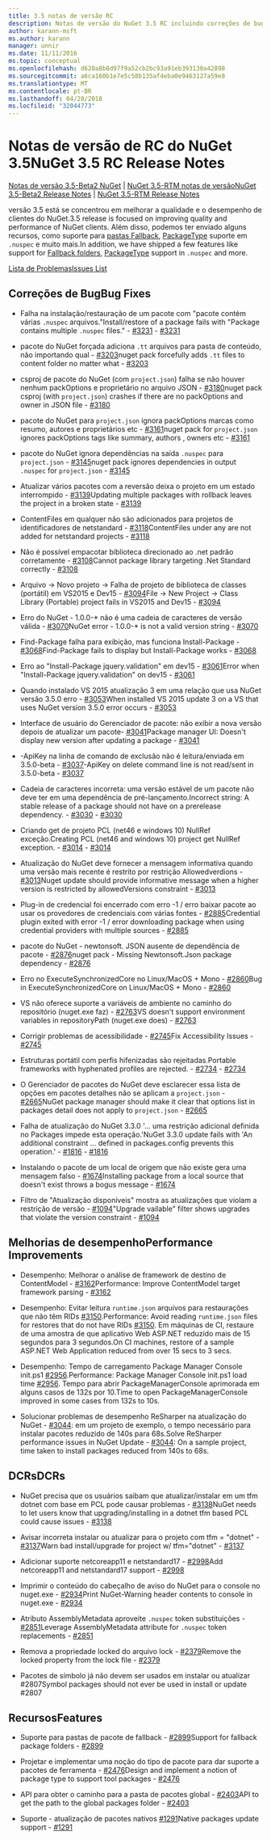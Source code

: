 ```yaml
---
title: 3.5 notas de versão RC
description: Notas de versão do NuGet 3.5 RC incluindo correções de bugs, problemas conhecidos, recursos adicionados e DCRs.
author: karann-msft
ms.author: karann
manager: unnir
ms.date: 11/11/2016
ms.topic: conceptual
ms.openlocfilehash: d620a8b8d97f9a52cb2bc93a91eb393130a42898
ms.sourcegitcommit: a6ca160b1e7e5c58b135af4eba0e9463127a59e8
ms.translationtype: MT
ms.contentlocale: pt-BR
ms.lasthandoff: 04/28/2018
ms.locfileid: "32044773"
---
```

# <a name="nuget-35-rc-release-notes"></a><span data-ttu-id="fff1a-103">Notas de versão de RC do NuGet 3.5</span><span class="sxs-lookup"><span data-stu-id="fff1a-103">NuGet 3.5 RC Release Notes</span></span>

<span data-ttu-id="fff1a-104">[Notas de versão 3.5-Beta2 NuGet](../release-notes/nuget-3.5-Beta2.md) | [NuGet 3.5-RTM notas de versão](../release-notes/nuget-3.5-RTM.md)</span><span class="sxs-lookup"><span data-stu-id="fff1a-104">[NuGet 3.5-Beta2 Release Notes](../release-notes/nuget-3.5-Beta2.md) | [NuGet 3.5-RTM Release Notes](../release-notes/nuget-3.5-RTM.md)</span></span>

<span data-ttu-id="fff1a-105">versão 3.5 está se concentrou em melhorar a qualidade e o desempenho de clientes do NuGet.</span><span class="sxs-lookup"><span data-stu-id="fff1a-105">3.5 release is focused on improving quality and performance of NuGet clients.</span></span> <span data-ttu-id="fff1a-106">Além disso, podemos ter enviado alguns recursos, como suporte para [pastas Fallback](https://github.com/NuGet/Home/issues/2899), [PackageType](https://github.com/NuGet/Home/issues/2476) suporte em `.nuspec` e muito mais.</span><span class="sxs-lookup"><span data-stu-id="fff1a-106">In addition, we have shipped a few features like support for [Fallback folders](https://github.com/NuGet/Home/issues/2899), [PackageType](https://github.com/NuGet/Home/issues/2476) support in `.nuspec` and more.</span></span>

[<span data-ttu-id="fff1a-107">Lista de Problemas</span><span class="sxs-lookup"><span data-stu-id="fff1a-107">Issues List</span></span>](https://github.com/NuGet/Home/issues?q=is%3Aissue+is%3Aclosed+milestone%3A%223.5%20RC")

## <a name="bug-fixes"></a><span data-ttu-id="fff1a-108">Correções de Bug</span><span class="sxs-lookup"><span data-stu-id="fff1a-108">Bug Fixes</span></span>

* <span data-ttu-id="fff1a-109">Falha na instalação/restauração de um pacote com "pacote contém várias `.nuspec` arquivos."</span><span class="sxs-lookup"><span data-stu-id="fff1a-109">Install/restore of a package fails with "Package contains multiple `.nuspec` files."</span></span><span data-ttu-id="fff1a-110"> - [#3231](https://github.com/NuGet/Home/issues/3231)</span><span class="sxs-lookup"><span data-stu-id="fff1a-110"> - [#3231](https://github.com/NuGet/Home/issues/3231)</span></span>

* <span data-ttu-id="fff1a-111">pacote do NuGet forçada adiciona `.tt` arquivos para pasta de conteúdo, não importando qual - [#3203](https://github.com/NuGet/Home/issues/3203)</span><span class="sxs-lookup"><span data-stu-id="fff1a-111">nuget pack forcefully adds `.tt` files to content folder no matter what - [#3203](https://github.com/NuGet/Home/issues/3203)</span></span>

* <span data-ttu-id="fff1a-112">csproj de pacote do NuGet (com `project.json`) falha se não houver nenhum packOptions e proprietário no arquivo JSON - [#3180](https://github.com/NuGet/Home/issues/3180)</span><span class="sxs-lookup"><span data-stu-id="fff1a-112">nuget pack csproj (with `project.json`) crashes if there are no packOptions and owner in JSON file - [#3180](https://github.com/NuGet/Home/issues/3180)</span></span>

* <span data-ttu-id="fff1a-113">pacote do NuGet para `project.json` ignora packOptions marcas como resumo, autores e proprietários etc - [#3161](https://github.com/NuGet/Home/issues/3161)</span><span class="sxs-lookup"><span data-stu-id="fff1a-113">nuget pack for `project.json` ignores packOptions tags like summary, authors , owners etc - [#3161](https://github.com/NuGet/Home/issues/3161)</span></span>

* <span data-ttu-id="fff1a-114">pacote do NuGet ignora dependências na saída `.nuspec` para `project.json`  -  [#3145](https://github.com/NuGet/Home/issues/3145)</span><span class="sxs-lookup"><span data-stu-id="fff1a-114">nuget pack ignores dependencies in output `.nuspec` for `project.json` - [#3145](https://github.com/NuGet/Home/issues/3145)</span></span>

* <span data-ttu-id="fff1a-115">Atualizar vários pacotes com a reversão deixa o projeto em um estado interrompido - [#3139](https://github.com/NuGet/Home/issues/3139)</span><span class="sxs-lookup"><span data-stu-id="fff1a-115">Updating multiple packages with rollback leaves the project in a broken state - [#3139](https://github.com/NuGet/Home/issues/3139)</span></span>

* <span data-ttu-id="fff1a-116">ContentFiles em qualquer não são adicionados para projetos de identificadores de netstandard - [#3118](https://github.com/NuGet/Home/issues/3118)</span><span class="sxs-lookup"><span data-stu-id="fff1a-116">ContentFiles under any are not added for netstandard projects - [#3118](https://github.com/NuGet/Home/issues/3118)</span></span>

* <span data-ttu-id="fff1a-117">Não é possível empacotar biblioteca direcionado ao .net padrão corretamente - [#3108](https://github.com/NuGet/Home/issues/3108)</span><span class="sxs-lookup"><span data-stu-id="fff1a-117">Cannot package library targeting .Net Standard correctly - [#3108](https://github.com/NuGet/Home/issues/3108)</span></span>

* <span data-ttu-id="fff1a-118">Arquivo -> Novo projeto -> Falha de projeto de biblioteca de classes (portátil) em VS2015 e Dev15 - [#3094](https://github.com/NuGet/Home/issues/3094)</span><span class="sxs-lookup"><span data-stu-id="fff1a-118">File -> New Project -> Class Library (Portable) project fails in VS2015 and Dev15 - [#3094](https://github.com/NuGet/Home/issues/3094)</span></span>

* <span data-ttu-id="fff1a-119">Erro do NuGet - 1.0.0-\* não é uma cadeia de caracteres de versão válida - [#3070](https://github.com/NuGet/Home/issues/3070)</span><span class="sxs-lookup"><span data-stu-id="fff1a-119">NuGet error - 1.0.0-\* is not a valid version string - [#3070](https://github.com/NuGet/Home/issues/3070)</span></span>

* <span data-ttu-id="fff1a-120">Find-Package falha para exibição, mas funciona Install-Package - [#3068](https://github.com/NuGet/Home/issues/3068)</span><span class="sxs-lookup"><span data-stu-id="fff1a-120">Find-Package fails to display but Install-Package works - [#3068](https://github.com/NuGet/Home/issues/3068)</span></span>

* <span data-ttu-id="fff1a-121">Erro ao "Install-Package jquery.validation" em dev15 - [#3061](https://github.com/NuGet/Home/issues/3061)</span><span class="sxs-lookup"><span data-stu-id="fff1a-121">Error when "Install-Package jquery.validation" on dev15 - [#3061](https://github.com/NuGet/Home/issues/3061)</span></span>

* <span data-ttu-id="fff1a-122">Quando instalado VS 2015 atualização 3 em uma relação que usa NuGet versão 3.5.0 erro - [#3053](https://github.com/NuGet/Home/issues/3053)</span><span class="sxs-lookup"><span data-stu-id="fff1a-122">When installed VS 2015 update 3 on a VS that uses NuGet version 3.5.0 error occurs - [#3053](https://github.com/NuGet/Home/issues/3053)</span></span>

* <span data-ttu-id="fff1a-123">Interface de usuário do Gerenciador de pacote: não exibir a nova versão depois de atualizar um pacote- [#3041](https://github.com/NuGet/Home/issues/3041)</span><span class="sxs-lookup"><span data-stu-id="fff1a-123">Package manager UI: Doesn't display new version after updating a package - [#3041](https://github.com/NuGet/Home/issues/3041)</span></span>

* <span data-ttu-id="fff1a-124">-ApiKey na linha de comando de exclusão não é leitura/enviada em 3.5.0-beta - [#3037](https://github.com/NuGet/Home/issues/3037)</span><span class="sxs-lookup"><span data-stu-id="fff1a-124">-ApiKey on delete command line is not read/sent in 3.5.0-beta - [#3037](https://github.com/NuGet/Home/issues/3037)</span></span>

* <span data-ttu-id="fff1a-125">Cadeia de caracteres incorreta: uma versão estável de um pacote não deve ter em uma dependência de pré-lançamento.</span><span class="sxs-lookup"><span data-stu-id="fff1a-125">Incorrect string: A stable release of a package should not have on a prerelease dependency.</span></span><span data-ttu-id="fff1a-126"> - [#3030](https://github.com/NuGet/Home/issues/3030)</span><span class="sxs-lookup"><span data-stu-id="fff1a-126"> - [#3030](https://github.com/NuGet/Home/issues/3030)</span></span>

* <span data-ttu-id="fff1a-127">Criando get de projeto PCL (net46 e windows 10) NullRef exceção.</span><span class="sxs-lookup"><span data-stu-id="fff1a-127">Creating PCL (net46 and windows 10) project get NullRef exception.</span></span><span data-ttu-id="fff1a-128"> - [#3014](https://github.com/NuGet/Home/issues/3014)</span><span class="sxs-lookup"><span data-stu-id="fff1a-128"> - [#3014](https://github.com/NuGet/Home/issues/3014)</span></span>

* <span data-ttu-id="fff1a-129">Atualização do NuGet deve fornecer a mensagem informativa quando uma versão mais recente é restrito por restrição Allowedverdions - [#3013](https://github.com/NuGet/Home/issues/3013)</span><span class="sxs-lookup"><span data-stu-id="fff1a-129">Nuget update should provide informative message when a higher version is restricted by allowedVersions constraint - [#3013](https://github.com/NuGet/Home/issues/3013)</span></span>

* <span data-ttu-id="fff1a-130">Plug-in de credencial foi encerrado com erro -1 / erro baixar pacote ao usar os provedores de credenciais com várias fontes - [#2885](https://github.com/NuGet/Home/issues/2885)</span><span class="sxs-lookup"><span data-stu-id="fff1a-130">Credential plugin exited with error -1 / error downloading package when using credential providers with multiple sources - [#2885](https://github.com/NuGet/Home/issues/2885)</span></span>

* <span data-ttu-id="fff1a-131">pacote do NuGet - newtonsoft. JSON ausente de dependência de pacote - [#2876](https://github.com/NuGet/Home/issues/2876)</span><span class="sxs-lookup"><span data-stu-id="fff1a-131">nuget pack - Missing Newtonsoft.Json package dependency - [#2876](https://github.com/NuGet/Home/issues/2876)</span></span>

* <span data-ttu-id="fff1a-132">Erro no ExecuteSynchronizedCore no Linux/MacOS + Mono - [#2860](https://github.com/NuGet/Home/issues/2860)</span><span class="sxs-lookup"><span data-stu-id="fff1a-132">Bug in ExecuteSynchronizedCore on Linux/MacOS + Mono - [#2860](https://github.com/NuGet/Home/issues/2860)</span></span>

* <span data-ttu-id="fff1a-133">VS não oferece suporte a variáveis de ambiente no caminho do repositório (nuget.exe faz) - [#2763](https://github.com/NuGet/Home/issues/2763)</span><span class="sxs-lookup"><span data-stu-id="fff1a-133">VS doesn't support environment variables in repositoryPath (nuget.exe does) - [#2763](https://github.com/NuGet/Home/issues/2763)</span></span>

* <span data-ttu-id="fff1a-134">Corrigir problemas de acessibilidade - [#2745](https://github.com/NuGet/Home/issues/2745)</span><span class="sxs-lookup"><span data-stu-id="fff1a-134">Fix Accessibility Issues - [#2745](https://github.com/NuGet/Home/issues/2745)</span></span>

* <span data-ttu-id="fff1a-135">Estruturas portátil com perfis hifenizadas são rejeitadas.</span><span class="sxs-lookup"><span data-stu-id="fff1a-135">Portable frameworks with hyphenated profiles are rejected.</span></span><span data-ttu-id="fff1a-136"> - [#2734](https://github.com/NuGet/Home/issues/2734)</span><span class="sxs-lookup"><span data-stu-id="fff1a-136"> - [#2734](https://github.com/NuGet/Home/issues/2734)</span></span>

* <span data-ttu-id="fff1a-137">O Gerenciador de pacotes do NuGet deve esclarecer essa lista de opções em pacotes detalhes não se aplicam a `project.json`  -  [#2665](https://github.com/NuGet/Home/issues/2665)</span><span class="sxs-lookup"><span data-stu-id="fff1a-137">NuGet package manager should make it clear that options list in packages detail does not apply to `project.json` - [#2665](https://github.com/NuGet/Home/issues/2665)</span></span>

* <span data-ttu-id="fff1a-138">Falha de atualização do NuGet 3.3.0 '... uma restrição adicional definida no Packages impede esta operação.'</span><span class="sxs-lookup"><span data-stu-id="fff1a-138">NuGet 3.3.0 update fails with 'An additional constraint ... defined in packages.config prevents this operation.'</span></span><span data-ttu-id="fff1a-139"> - [#1816](https://github.com/NuGet/Home/issues/1816)</span><span class="sxs-lookup"><span data-stu-id="fff1a-139"> - [#1816](https://github.com/NuGet/Home/issues/1816)</span></span>

* <span data-ttu-id="fff1a-140">Instalando o pacote de um local de origem que não existe gera uma mensagem falso - [#1674](https://github.com/NuGet/Home/issues/1674)</span><span class="sxs-lookup"><span data-stu-id="fff1a-140">Installing package from a local source that doesn't exist throws a bogus message - [#1674](https://github.com/NuGet/Home/issues/1674)</span></span>

* <span data-ttu-id="fff1a-141">Filtro de "Atualização disponíveis" mostra as atualizações que violam a restrição de versão - [#1094](https://github.com/NuGet/Home/issues/1094)</span><span class="sxs-lookup"><span data-stu-id="fff1a-141">"Upgrade vailable" filter shows upgrades that violate the version constraint - [#1094](https://github.com/NuGet/Home/issues/1094)</span></span>

## <a name="performance-improvements"></a><span data-ttu-id="fff1a-142">Melhorias de desempenho</span><span class="sxs-lookup"><span data-stu-id="fff1a-142">Performance Improvements</span></span>

* <span data-ttu-id="fff1a-143">Desempenho: Melhorar o análise de framework de destino de ContentModel - [#3162](https://github.com/NuGet/Home/issues/3162)</span><span class="sxs-lookup"><span data-stu-id="fff1a-143">Performance: Improve ContentModel target framework parsing - [#3162](https://github.com/NuGet/Home/issues/3162)</span></span>

* <span data-ttu-id="fff1a-144">Desempenho: Evitar leitura `runtime.json` arquivos para restaurações que não têm RIDs [#3150](https://github.com/NuGet/Home/issues/3150).</span><span class="sxs-lookup"><span data-stu-id="fff1a-144">Performance: Avoid reading `runtime.json` files for restores that do not have RIDs [#3150](https://github.com/NuGet/Home/issues/3150).</span></span> <span data-ttu-id="fff1a-145">Em máquinas de CI, restaure de uma amostra de que aplicativo Web ASP.NET reduzido mais de 15 segundos para 3 segundos.</span><span class="sxs-lookup"><span data-stu-id="fff1a-145">On CI machines, restore of a sample ASP.NET Web Application reduced from over 15 secs to 3 secs.</span></span>

* <span data-ttu-id="fff1a-146">Desempenho: Tempo de carregamento Package Manager Console init.ps1 [#2956](https://github.com/NuGet/Home/issues/2956).</span><span class="sxs-lookup"><span data-stu-id="fff1a-146">Performance: Package Manager Console init.ps1 load time [#2956](https://github.com/NuGet/Home/issues/2956).</span></span> <span data-ttu-id="fff1a-147">Tempo para abrir PackageManagerConsole aprimorada em alguns casos de 132s por 10.</span><span class="sxs-lookup"><span data-stu-id="fff1a-147">Time to open PackageManagerConsole improved in some cases from 132s to 10s.</span></span>

* <span data-ttu-id="fff1a-148">Solucionar problemas de desempenho ReSharper na atualização do NuGet - [#3044](https://github.com/NuGet/Home/issues/3044): em um projeto de exemplo, o tempo necessário para instalar pacotes reduzido de 140s para 68s.</span><span class="sxs-lookup"><span data-stu-id="fff1a-148">Solve ReSharper performance issues in NuGet Update - [#3044](https://github.com/NuGet/Home/issues/3044): On a sample project, time taken to install packages reduced from 140s to 68s.</span></span>

## <a name="dcrs"></a><span data-ttu-id="fff1a-149">DCRs</span><span class="sxs-lookup"><span data-stu-id="fff1a-149">DCRs</span></span>

* <span data-ttu-id="fff1a-150">NuGet precisa que os usuários saibam que atualizar/instalar em um tfm dotnet com base em PCL pode causar problemas - [#3138](https://github.com/NuGet/Home/issues/3138)</span><span class="sxs-lookup"><span data-stu-id="fff1a-150">NuGet needs to let users know that upgrading/installing in a dotnet tfm based PCL could cause issues - [#3138](https://github.com/NuGet/Home/issues/3138)</span></span>

* <span data-ttu-id="fff1a-151">Avisar incorreta instalar ou atualizar para o projeto com tfm = "dotnet" - [#3137](https://github.com/NuGet/Home/issues/3137)</span><span class="sxs-lookup"><span data-stu-id="fff1a-151">Warn bad install/upgrade for project w/ tfm="dotnet" - [#3137](https://github.com/NuGet/Home/issues/3137)</span></span>

* <span data-ttu-id="fff1a-152">Adicionar suporte netcoreapp11 e netstandard17 - [#2998](https://github.com/NuGet/Home/issues/2998)</span><span class="sxs-lookup"><span data-stu-id="fff1a-152">Add netcoreapp11 and netstandard17 support - [#2998](https://github.com/NuGet/Home/issues/2998)</span></span>

* <span data-ttu-id="fff1a-153">Imprimir o conteúdo do cabeçalho de aviso do NuGet para o console no nuget.exe - [#2934](https://github.com/NuGet/Home/issues/2934)</span><span class="sxs-lookup"><span data-stu-id="fff1a-153">Print NuGet-Warning header contents to console in nuget.exe - [#2934](https://github.com/NuGet/Home/issues/2934)</span></span>

* <span data-ttu-id="fff1a-154">Atributo AssemblyMetadata aproveite `.nuspec` token substituições - [#2851](https://github.com/NuGet/Home/issues/2851)</span><span class="sxs-lookup"><span data-stu-id="fff1a-154">Leverage AssemblyMetadata attribute for `.nuspec` token replacements - [#2851](https://github.com/NuGet/Home/issues/2851)</span></span>

* <span data-ttu-id="fff1a-155">Remova a propriedade locked do arquivo lock - [#2379](https://github.com/NuGet/Home/issues/2379)</span><span class="sxs-lookup"><span data-stu-id="fff1a-155">Remove the locked property from the lock file - [#2379](https://github.com/NuGet/Home/issues/2379)</span></span>

* <span data-ttu-id="fff1a-156">Pacotes de símbolo já não devem ser usados em instalar ou atualizar #2807</span><span class="sxs-lookup"><span data-stu-id="fff1a-156">Symbol packages should not ever be used in install or update #2807</span></span>

## <a name="features"></a><span data-ttu-id="fff1a-157">Recursos</span><span class="sxs-lookup"><span data-stu-id="fff1a-157">Features</span></span>

* <span data-ttu-id="fff1a-158">Suporte para pastas de pacote de fallback - [#2899](https://github.com/NuGet/Home/issues/2899)</span><span class="sxs-lookup"><span data-stu-id="fff1a-158">Support for fallback package folders - [#2899](https://github.com/NuGet/Home/issues/2899)</span></span>

* <span data-ttu-id="fff1a-159">Projetar e implementar uma noção do tipo de pacote para dar suporte a pacotes de ferramenta - [#2476](https://github.com/NuGet/Home/issues/2476)</span><span class="sxs-lookup"><span data-stu-id="fff1a-159">Design and implement a notion of package type to support tool packages - [#2476](https://github.com/NuGet/Home/issues/2476)</span></span>

* <span data-ttu-id="fff1a-160">API para obter o caminho para a pasta de pacotes global - [#2403](https://github.com/NuGet/Home/issues/2403)</span><span class="sxs-lookup"><span data-stu-id="fff1a-160">API to get the path to the global packages folder - [#2403](https://github.com/NuGet/Home/issues/2403)</span></span>

* <span data-ttu-id="fff1a-161">Suporte - atualização de pacotes nativos [#1291](https://github.com/NuGet/Home/issues/1291)</span><span class="sxs-lookup"><span data-stu-id="fff1a-161">Native packages update support - [#1291](https://github.com/NuGet/Home/issues/1291)</span></span>

